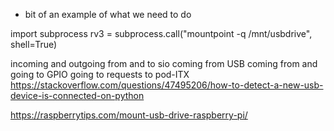 * bit of an example of what we need to do

import subprocess
rv3 = subprocess.call("mountpoint -q /mnt/usbdrive", shell=True)

incoming and outgoing from and to sio
coming from USB 
coming from and going to GPIO
going to requests to pod-ITX
https://stackoverflow.com/questions/47495206/how-to-detect-a-new-usb-device-is-connected-on-python


https://raspberrytips.com/mount-usb-drive-raspberry-pi/